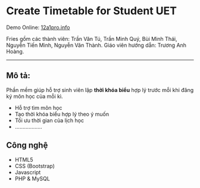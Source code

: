 # Create Timetable for Student UET

Demo Online: [12a1pro.info](http://12a1pro.info)

Fries gồm các thành viên: Trần Văn Tú, Trần Minh Quý, Bùi Minh Thái, Nguyễn Tiến Minh, Nguyễn Văn Thành.
Giáo viên hướng dẫn: Trương Anh Hoàng.

***
## Mô tả:
Phần mềm giúp hỗ trợ sinh viên lập **thời khóa biểu** hợp lý trước mỗi khi đăng ký môn học của mỗi kì.
* Hỗ trợ tìm môn học
* Tạo thời khóa biểu hợp lý theo ý muốn
* Tối ưu thời gian của lịch học
* ..................

## Công nghệ
* HTML5
* CSS (Bootstrap)
* Javascript
* PHP & MySQL
